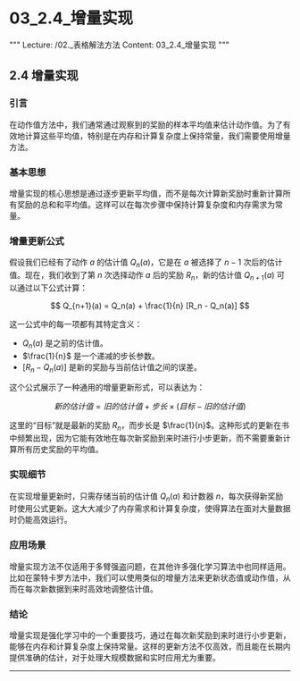 # 03_2.4_增量实现

"""
Lecture: /02._表格解法方法
Content: 03_2.4_增量实现
"""

## 2.4 增量实现

### 引言

在动作值方法中，我们通常通过观察到的奖励的样本平均值来估计动作值。为了有效地计算这些平均值，特别是在内存和计算复杂度上保持常量，我们需要使用增量方法。

### 基本思想

增量实现的核心思想是通过逐步更新平均值，而不是每次计算新奖励时重新计算所有奖励的总和和平均值。这样可以在每次步骤中保持计算复杂度和内存需求为常量。

### 增量更新公式

假设我们已经有了动作 $a$ 的估计值 $Q_n(a)$，它是在 $a$ 被选择了 $n-1$ 次后的估计值。现在，我们收到了第 $n$ 次选择动作 $a$ 后的奖励 $R_n$，新的估计值 $Q_{n+1}(a)$ 可以通过以下公式计算：

$$ Q_{n+1}(a) = Q_n(a) + \frac{1}{n} [R_n - Q_n(a)] $$

这一公式中的每一项都有其特定含义：
- $Q_n(a)$ 是之前的估计值。
- $\frac{1}{n}$ 是一个递减的步长参数。
- $[R_n - Q_n(a)]$ 是新的奖励与当前估计值之间的误差。

这个公式展示了一种通用的增量更新形式，可以表达为：

$$ 新的估计值 = 旧的估计值 + 步长 \times (目标 - 旧的估计值) $$

这里的“目标”就是最新的奖励 $R_n$，而步长是 $\frac{1}{n}$。这种形式的更新在书中频繁出现，因为它能有效地在每次新奖励到来时进行小步更新，而不需要重新计算所有历史奖励的平均值。

### 实现细节

在实现增量更新时，只需存储当前的估计值 $Q_n(a)$ 和计数器 $n$，每次获得新奖励时使用公式更新。这大大减少了内存需求和计算复杂度，使得算法在面对大量数据时仍能高效运行。

### 应用场景

增量实现方法不仅适用于多臂强盗问题，在其他许多强化学习算法中也同样适用。比如在蒙特卡罗方法中，我们可以使用类似的增量方法来更新状态值或动作值，从而在每次新数据到来时高效地调整估计值。

### 结论

增量实现是强化学习中的一个重要技巧，通过在每次新奖励到来时进行小步更新，能够在内存和计算复杂度上保持常量。这样的更新方法不仅高效，而且能在长期内提供准确的估计，对于处理大规模数据和实时应用尤为重要。

---